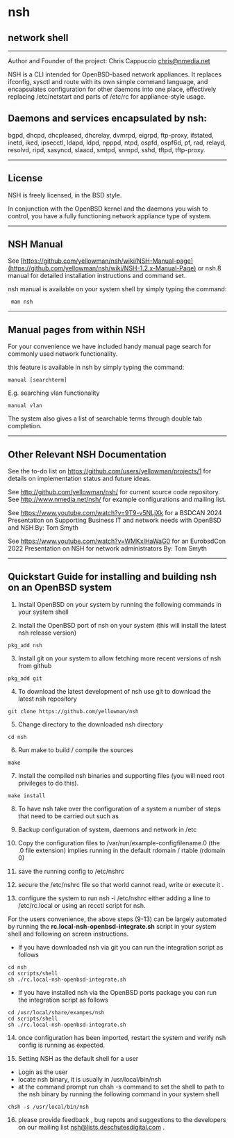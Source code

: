 # nsh 

## network shell

---
Author and Founder of the project: Chris Cappuccio <chris@nmedia.net>

NSH is a CLI intended for OpenBSD-based network appliances. It replaces
ifconfig, sysctl and route with its own simple command language, and
encapsulates configuration for other daemons into one place, effectively
replacing /etc/netstart and parts of /etc/rc for appliance-style usage.

## Daemons and services encapsulated by nsh:

bgpd, dhcpd, dhcpleased, dhcrelay, dvmrpd, eigrpd, ftp-proxy, ifstated, inetd, 
iked, ipsecctl, ldapd, ldpd, npppd, ntpd, ospfd, ospf6d, pf, rad, relayd, 
resolvd, ripd, sasyncd, slaacd, smtpd, snmpd, sshd, tftpd, tftp-proxy.

---

## License 

NSH is freely licensed, in the BSD style.

In conjunction with the OpenBSD kernel and the daemons you wish to control,
you have a fully functioning network appliance type of system.

---

## NSH Manual

See [https://github.com/yellowman/nsh/wiki/NSH-Manual-page](https://github.com/yellowman/nsh/wiki/NSH-1.2.x-Manual-Page) 
or nsh.8 manual for detailed installation instructions and command set.

nsh manual is available on your system shell by simply typing the command:

```shell
 man nsh
```

---

## Manual pages from within NSH

For your convenience we have included handy manual page search  for commonly 
used network functionality. 

this feature is available in nsh by simply typing the command:

```shell
manual [searchterm]
```
E.g. searching vlan functionality 

```shell
manual vlan
```

The system also gives a list of searchable terms through double tab completion.

---

## Other Relevant NSH Documentation
See the to-do list on https://github.com/users/yellowman/projects/1 for 
details on implementation status and future ideas.

See http://github.com/yellowman/nsh/ for current source code repository.
See http://www.nmedia.net/nsh/ for example configurations and mailing
list.

See https://www.youtube.com/watch?v=9T9-v5NLjXk for a BSDCAN 2024 
Presentation on Supporting Business IT and network needs with OpenBSD and NSH By: Tom Smyth

See https://www.youtube.com/watch?v=WMKxIHaWaG0 for an EurobsdCon 2022 
Presentation on NSH for network administrators By: Tom Smyth 

---

## Quickstart Guide for installing and building **nsh** on an OpenBSD system

1. Install OpenBSD on your system  by running the following commands in your system shell

2. Install the OpenBSD port of nsh on your system (this will install the latest nsh release version)
```shell
pkg_add nsh  
```

3. Install git on your system to allow fetching more recent versions of nsh from github
```shell
pkg_add git
```

4. To download the latest development of nsh use git to download the latest nsh repository
```shell
git clone https://github.com/yellowman/nsh
```

5. Change directory to the downloaded nsh directory
```shell
cd nsh
```

6. Run make to build / compile the sources
```shell
make
```

7. Install the compiled nsh binaries and supporting files (you will need root privileges to do this).
```shell
make install
```

8. To have nsh take over the configuration of a system a number of steps that need to be carried out such as

9. Backup configuration of system, daemons and network in /etc 

10. Copy the configuration files to /var/run/example-configfilename.0  (the .0 file extension) implies running in the default rdomain / rtable (rdomain 0)

11. save the running config to /etc/nshrc

12. secure the /etc/nshrc file so that world cannot read, write or execute it . 

13. configure the system to run nsh -i /etc/nshrc  either adding a line to /etc/rc.local or using an rccctl script for nsh.

  For the users convenience, the above steps (9-13) can be largely automated by running  the **rc.local-nsh-openbsd-integrate.sh** script  in your system shell
  and following on screen instructions.

- If you have downloaded nsh via git you can run the integration script as follows 
```shell
cd nsh
cd scripts/shell
sh ./rc.local-nsh-openbsd-integrate.sh
```

- If you have installed nsh via the OpenBSD ports package you can run the integration script as follows
```shell
cd /usr/local/share/exampes/nsh
cd scripts/shell
sh ./rc.local-nsh-openbsd-integrate.sh
```

14. once configuration has been imported, restart the system and verify nsh config is running as expected.

15. Setting NSH as the default shell for a user

- Login as the user
- locate nsh binary, it is usually in /usr/local/bin/nsh
- at the command prompt run chsh -s command to set the shell to path to the nsh binary
by running the following command in your system shell
```shell
chsh -s /usr/local/bin/nsh
```

16. please provide feedback , bug repots and suggestions to the developers on	our mailing list  <nsh@lists.deschutesdigital.com> .
